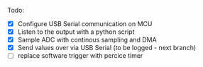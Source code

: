Todo:

- [x] Configure USB Serial communication on MCU 
- [x] Listen to the output with a python script 
- [x] Sample ADC with continous sampling and DMA
- [x] Send values over via USB Serial (to be logged - next branch)
- [ ] replace software trigger with percice timer